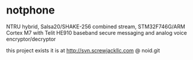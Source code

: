 # notphone
NTRU hybrid, Salsa20/SHAKE-256 combined stream,  STM32F746G/ARM Cortex M7 with Telit HE910 baseband secure messaging and analog voice encryptor/decryptor

this project exists
it is at http://svn.screwjackllc.com @ noid.git
